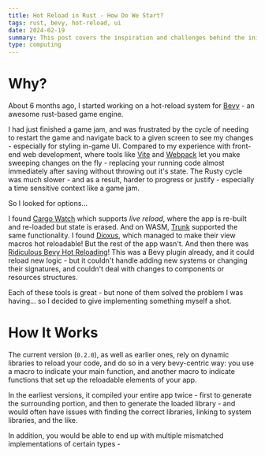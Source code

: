 ```yaml
---
title: Hot Reload in Rust - How Do We Start?
tags: rust, bevy, hot-reload, ui
date: 2024-02-19
summary: This post covers the inspiration and challenges behind the initial versions of Dexterous Developer
type: computing
---
```


# Why?

About 6 months ago, I started working on a hot-reload system for [Bevy](https://bevyengine.org) - an awesome rust-based game engine.

I had just finished a game jam, and was frustrated by the cycle of needing to restart the game and navigate back to a given screen to see my changes - especially for styling in-game UI. Compared to my experience with front-end web development, where tools like [Vite](vitejs.dev/) and [Webpack](https://webpack.js.org) let you make sweeping changes on the fly - replacing your running code almost immediately after saving without throwing out it's state. The Rusty cycle was much slower - and as a result, harder to progress or justify - especially a time sensitive context like a game jam.

So I looked for options...

I found [Cargo Watch](https://github.com/watchexec/cargo-watch) which supports *live reload*, where the app is re-built and re-loaded but state is erased. And on WASM, [Trunk](https://trunkrs.dev) supported the same functionality.
I found [Dioxus](https://dioxuslabs.com), which managed to make their view macros hot reloadable! But the rest of the app wasn't.
And then there was [Ridiculous Bevy Hot Reloading](https://github.com/DGriffin91/ridiculous_bevy_hot_reloading)! This was a Bevy plugin already, and it could reload new logic - but it couldn't handle adding new systems or changing their signatures, and couldn't deal with changes to components or resources structures.

Each of these tools is great - but none of them solved the problem I was having... so I decided to give implementing something myself a shot.

# How It Works

The current version (`0.2.0`), as well as earlier ones, rely on dynamic libraries to reload your code, and do so in a very bevy-centric way: you use a macro to indicate your main function, and another macro to indicate functions that set up the reloadable elements of your app.

In the earliest versions, it compiled your entire app twice - first to generate the surrounding portion, and then to generate the loaded library - and would often have issues with finding the correct libraries, linking to system libraries, and the like.

In addition, you would be able to end up with multiple mismatched implementations of certain types - 
